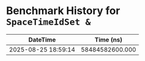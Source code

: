 # Benchmark History for `SpaceTimeIdSet &`

| DateTime | Time (ns) |
|----------|----------|
| 2025-08-25 18:59:14 | 58484582600.000 |
